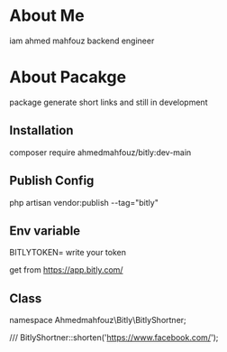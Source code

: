 # About Me

iam ahmed mahfouz backend engineer

# About Pacakge

package generate  short links and still in development 

## Installation

composer require ahmedmahfouz/bitly:dev-main

## Publish Config

php artisan vendor:publish --tag="bitly"

## Env variable

BITLYTOKEN=  write your token 

get from https://app.bitly.com/

## Class 

namespace  Ahmedmahfouz\Bitly\BitlyShortner;

/// BitlyShortner::shorten('https://www.facebook.com/');


